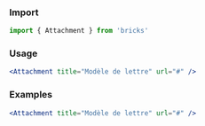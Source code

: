 ### Import

```js static
import { Attachment } from 'bricks'
```

### Usage

```jsx static
<Attachment title="Modèle de lettre" url="#" />
```

### Examples

```jsx
<Attachment title="Modèle de lettre" url="#" />
```

